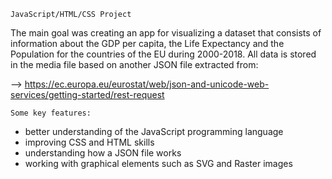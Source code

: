 	JavaScript/HTML/CSS Project

The main goal was creating an app for visualizing a dataset that consists of information about the GDP per capita, the Life Expectancy and the Population for the countries of the EU during 2000-2018. All data is stored in the media file based on another JSON file extracted from: 

--> https://ec.europa.eu/eurostat/web/json-and-unicode-web-services/getting-started/rest-request

	Some key features:
* better understanding of the JavaScript programming language
* improving CSS and HTML skills
* understanding how a JSON file works
* working with graphical elements such as SVG and Raster images
